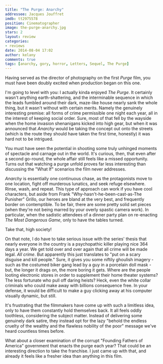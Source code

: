 ```yaml
---
title: "The Purge: Anarchy"
addressee: Jacques Jouffret
imdb: tt2975578
position: Cinematographer
image: the-purge-anarchy.jpg
stars: 2
layout: review 
categories: 
- reviews
date: 2014-08-04 17:02
author: kelany
comments: true
tags: [anarchy, gory, horror, Letters, Sequel, The Purge]
---
```

Having served as the director of photography on the first _Purge_ film, you must have been doubly excited when production began on this one. 

I'm going to level with you: I actually kinda enjoyed _The Purge_.  It certainly wasn't anything earth-shattering, and the interminable sequence in which the leads fumbled around their dark, maze-like house nearly sank the whole thing, but it wasn't without with certain merits.  Namely the genuinely interesting premise: all forms of crime permissible one night each year, all in the interest of keeping social order.  Sure, most of that fell by the wayside when the home invasion shenanigans kicked into high gear, but when it was announced that _Anarchy_ would be taking the concept out onto the streets (which is the route they should have taken the first time, honestly) it was hard not to be intrigued.

You must have seen the potential in shooting some truly unhinged moments of spectacle and carnage out in the world.  It's curious, then, that even after a second go-round, the whole affair still feels like a missed opportunity. Turns out that watching a purge unfold proves far less interesting than discussing the "What If" scenarios the film never addresses.  
  
_Anarchy_ is essentially one continuous chase, as the protagonists move to one location, fight off murderous lunatics, and seek refuge elsewhere. Rinse, wash, and repeat. This type of approach can work if you have cool characters, but aside from Frank "Why-hasn't-he-been-cast-as-The Punisher" Grillo, our heroes are bland at the very best, and frequently border on contemptible.  To be fair, there are some pretty solid set pieces (when they're not being marred by your overly spastic camera work). In particular, when the sadistic attendees of a dinner party plan on  re-enacting _The Most Dangerous Game_, only to have the tables turned.

Take that, high society!

On that note, I do have to take serious issue with the series' thesis that nearly everyone in the country is a psychopathic killer playing nice 364 days a year.  We get told over and over again that all crime will be made legal. _All crime_.  But apparently this just translates to "put on a scary disguise and kill people."  Sure, it gives you some niftily ghoulish imagery - such as the costumed biker gang lead by a guy in a porcelain doll mask - but, the longer it drags on, the more boring it gets. Where are the people looting electronic stores in order to supplement their home theater systems? The less fortunate who pull off daring heists? Heck, even the white collar criminals who could make away with billions consequence free. In your defense, it would be difficult to make a guy clicking away at his computer visually dynamic, but still.    
  
It's frustrating that the filmmakers have come up with such a limitless idea, only to have them constantly hold themselves back. It all feels oddly toothless, considering the subject matter. Instead of delivering some genuinely dark satire, they instead opt for the lazy "behold the endless cruelty of the wealthy and the flawless nobility of the poor" message we've heard countless times before.

What about a closer examination of the corrupt "Founding Fathers of America" government that enacts the purge each year? That could be an interesting direction to take the franchise. I just came up with that, and already it feels like a fresher idea than anything in this film.